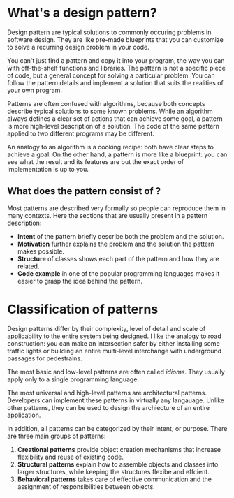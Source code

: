 # What's a design pattern? 
Design pattern are typical solutions to commonly occuring problems in software design. They are like pre-made blueprints that you can customize to solve a recurring design problem in your code.

You can't just find a pattern and copy it into your program, the way you can with off-the-shelf functions and libraries. The pattern is not a specific piece of code, but a general concept for solving a particular problem. You can follow the pattern details and implement a solution that suits the realities of your own program.

Patterns are often confused with algorithms, because both concepts describe typical solutions to some known problems. While an algorithm always defines a clear set of actions that can achieve some goal, a pattern is more high-level description of a solution. The code of the same pattern applied to two different programs may be different.

An analogy to an algorithm is a cooking recipe: both have clear steps to achieve a goal. On the other hand, a pattern is more like a blueprint: you can see what the result and its features are but the exact order of implementation is up to you.

## What does the pattern consist of ?
Most patterns are described very formally so people can reproduce them in many contexts. Here the sections that are usually present in a pattern description:
- **Intent** of the pattern briefly describe both the problem and the solution.
- **Motivation** further explains the problem and the solution the pattern makes possible.
- **Structure** of classes shows each part of the pattern and how they are related.
- **Code example** in one of the popular programming languages makes it easier to grasp the idea behind the pattern.

# Classification of patterns
Design patterns differ by their complexity, level of detail and scale of applicability to the entire system being designed. I like the analogy to road construction: you can make an intersection safer by either installing some traffic lights or building an entire multi-level interchange with underground passages for pedestrains.

The most basic and low-level patterns are often called _idioms_. They usually apply only to a single programming language.

The most universal and high-level patterns are architectural patterns. Developers can implement these patterns in virtually any langauage. Unlike other patterns, they can be used to design the archiecture of an entire application.

In addition, all patterns can be categorized by their intent, or purpose. There are three main groups of patterns:
1. **Creational patterns** provide object creation mechanisms that increase flexibility and reuse of existing code.
2. **Structural patterns** explain how to assemble objects and classes into larger structures, while keeping the structures flexibe and effcient.
3. **Behavioral patterns** takes care of effective communication and the assignment of responsibilities between objects.
